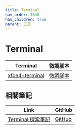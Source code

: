 ```yaml
---
title: Terminal
nav_order: 3040
has_children: true
parent: 工具
---
```



# Terminal

| Terminal | 微調腳本 |
| --- | --- |
| [xfce4-terminal](https://samwhelp.github.io/note-about-ultramarine/read/subject/tool/terminal/xfce4-terminal.html) | [微調腳本](https://github.com/samwhelp/ultramarine-adjustment/tree/main/prototype/main/tool-config/part/xfce4-terminal) |




## 相關筆記

| Link | GitHub |
| ---- | ------ |
| [Terminal 探索筆記](https://samwhelp.github.io/note-about-terminal/) | [GitHub](https://github.com/samwhelp/note-about-terminal) |
